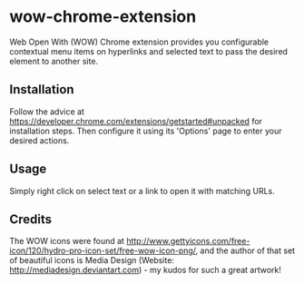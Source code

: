 wow-chrome-extension
====================

Web Open With (WOW) Chrome extension provides you configurable contextual menu items on hyperlinks and selected text to pass the desired element to another site.

## Installation

Follow the advice at https://developer.chrome.com/extensions/getstarted#unpacked for installation steps. Then configure it using its 'Options' page to enter your desired actions.

## Usage

Simply right click on select text or a link to open it with matching URLs.

## Credits

The WOW icons were found at http://www.gettyicons.com/free-icon/120/hydro-pro-icon-set/free-wow-icon-png/, and the author of that set of beautiful icons is Media Design (Website: http://mediadesign.deviantart.com) - my kudos for such a great artwork!
